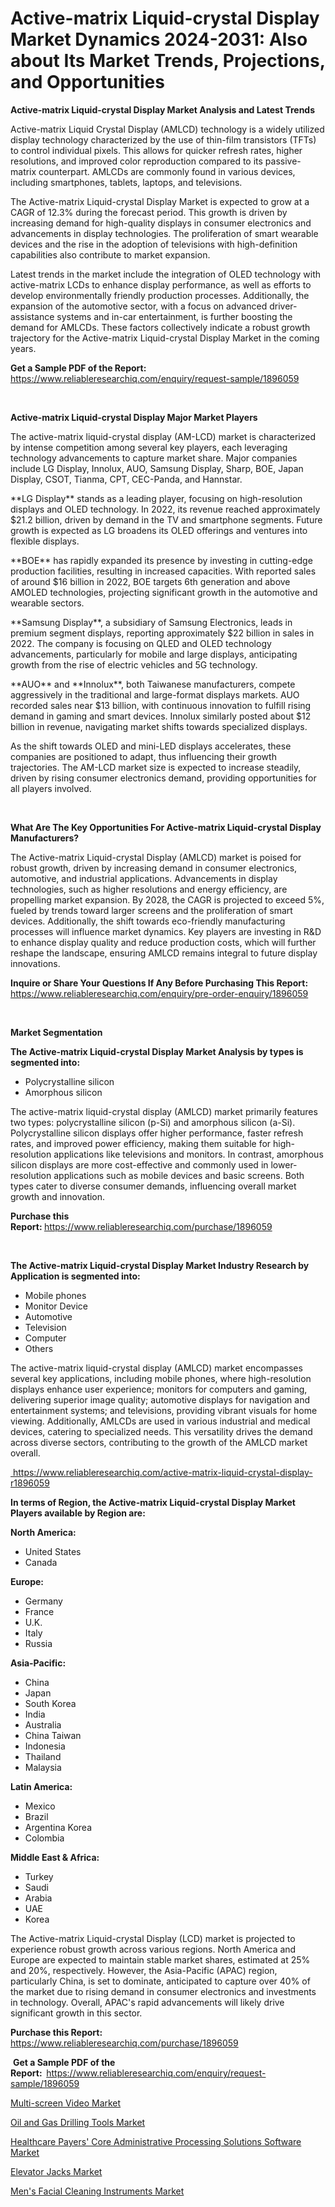 <p><h1>Active-matrix Liquid-crystal Display Market Dynamics 2024-2031: Also about Its Market Trends, Projections, and Opportunities</h1></p><p><strong>Active-matrix Liquid-crystal Display Market Analysis and Latest Trends</strong></p>
<p><p>Active-matrix Liquid Crystal Display (AMLCD) technology is a widely utilized display technology characterized by the use of thin-film transistors (TFTs) to control individual pixels. This allows for quicker refresh rates, higher resolutions, and improved color reproduction compared to its passive-matrix counterpart. AMLCDs are commonly found in various devices, including smartphones, tablets, laptops, and televisions.</p><p>The Active-matrix Liquid-crystal Display Market is expected to grow at a CAGR of 12.3% during the forecast period. This growth is driven by increasing demand for high-quality displays in consumer electronics and advancements in display technologies. The proliferation of smart wearable devices and the rise in the adoption of televisions with high-definition capabilities also contribute to market expansion. </p><p>Latest trends in the market include the integration of OLED technology with active-matrix LCDs to enhance display performance, as well as efforts to develop environmentally friendly production processes. Additionally, the expansion of the automotive sector, with a focus on advanced driver-assistance systems and in-car entertainment, is further boosting the demand for AMLCDs. These factors collectively indicate a robust growth trajectory for the Active-matrix Liquid-crystal Display Market in the coming years.</p></p>
<p><strong>Get a Sample PDF of the Report:&nbsp;</strong> <a href="https://www.reliableresearchiq.com/enquiry/request-sample/1896059?utm_campaign=99&utm_medium=2&utm_source=Github&utm_content=ia&utm_term=24102024&utm_id=active-matrix-liquid-crystal-display">https://www.reliableresearchiq.com/enquiry/request-sample/1896059</a></p>
<p>&nbsp;</p>
<p><strong>Active-matrix Liquid-crystal Display Major Market Players</strong></p>
<p><p>The active-matrix liquid-crystal display (AM-LCD) market is characterized by intense competition among several key players, each leveraging technology advancements to capture market share. Major companies include LG Display, Innolux, AUO, Samsung Display, Sharp, BOE, Japan Display, CSOT, Tianma, CPT, CEC-Panda, and Hannstar.</p><p>**LG Display** stands as a leading player, focusing on high-resolution displays and OLED technology. In 2022, its revenue reached approximately $21.2 billion, driven by demand in the TV and smartphone segments. Future growth is expected as LG broadens its OLED offerings and ventures into flexible displays.</p><p>**BOE** has rapidly expanded its presence by investing in cutting-edge production facilities, resulting in increased capacities. With reported sales of around $16 billion in 2022, BOE targets 6th generation and above AMOLED technologies, projecting significant growth in the automotive and wearable sectors.</p><p>**Samsung Display**, a subsidiary of Samsung Electronics, leads in premium segment displays, reporting approximately $22 billion in sales in 2022. The company is focusing on QLED and OLED technology advancements, particularly for mobile and large displays, anticipating growth from the rise of electric vehicles and 5G technology.</p><p>**AUO** and **Innolux**, both Taiwanese manufacturers, compete aggressively in the traditional and large-format displays markets. AUO recorded sales near $13 billion, with continuous innovation to fulfill rising demand in gaming and smart devices. Innolux similarly posted about $12 billion in revenue, navigating market shifts towards specialized displays.</p><p>As the shift towards OLED and mini-LED displays accelerates, these companies are positioned to adapt, thus influencing their growth trajectories. The AM-LCD market size is expected to increase steadily, driven by rising consumer electronics demand, providing opportunities for all players involved.</p></p>
<p>&nbsp;</p>
<p><strong>What Are The Key Opportunities For Active-matrix Liquid-crystal Display Manufacturers?</strong></p>
<p><p>The Active-matrix Liquid-crystal Display (AMLCD) market is poised for robust growth, driven by increasing demand in consumer electronics, automotive, and industrial applications. Advancements in display technologies, such as higher resolutions and energy efficiency, are propelling market expansion. By 2028, the CAGR is projected to exceed 5%, fueled by trends toward larger screens and the proliferation of smart devices. Additionally, the shift towards eco-friendly manufacturing processes will influence market dynamics. Key players are investing in R&D to enhance display quality and reduce production costs, which will further reshape the landscape, ensuring AMLCD remains integral to future display innovations.</p></p>
<p><strong>Inquire or Share Your Questions If Any Before Purchasing This Report:</strong> <a href="https://www.reliableresearchiq.com/enquiry/pre-order-enquiry/1896059?utm_campaign=99&utm_medium=2&utm_source=Github&utm_content=ia&utm_term=24102024&utm_id=active-matrix-liquid-crystal-display">https://www.reliableresearchiq.com/enquiry/pre-order-enquiry/1896059</a></p>
<p>&nbsp;</p>
<p><strong>Market Segmentation</strong></p>
<p><strong>The Active-matrix Liquid-crystal Display Market Analysis by types is segmented into:</strong></p>
<p><ul><li>Polycrystalline silicon</li><li>Amorphous silicon</li></ul></p>
<p><p>The active-matrix liquid-crystal display (AMLCD) market primarily features two types: polycrystalline silicon (p-Si) and amorphous silicon (a-Si). Polycrystalline silicon displays offer higher performance, faster refresh rates, and improved power efficiency, making them suitable for high-resolution applications like televisions and monitors. In contrast, amorphous silicon displays are more cost-effective and commonly used in lower-resolution applications such as mobile devices and basic screens. Both types cater to diverse consumer demands, influencing overall market growth and innovation.</p></p>
<p><strong>Purchase this Report:&nbsp;</strong><a href="https://www.reliableresearchiq.com/purchase/1896059?utm_campaign=99&utm_medium=2&utm_source=Github&utm_content=ia&utm_term=24102024&utm_id=active-matrix-liquid-crystal-display">https://www.reliableresearchiq.com/purchase/1896059</a></p>
<p>&nbsp;</p>
<p><strong>The Active-matrix Liquid-crystal Display Market Industry Research by Application is segmented into:</strong></p>
<p><ul><li>Mobile phones</li><li>Monitor Device</li><li>Automotive</li><li>Television</li><li>Computer</li><li>Others</li></ul></p>
<p><p>The active-matrix liquid-crystal display (AMLCD) market encompasses several key applications, including mobile phones, where high-resolution displays enhance user experience; monitors for computers and gaming, delivering superior image quality; automotive displays for navigation and entertainment systems; and televisions, providing vibrant visuals for home viewing. Additionally, AMLCDs are used in various industrial and medical devices, catering to specialized needs. This versatility drives the demand across diverse sectors, contributing to the growth of the AMLCD market overall.</p></p>
<p><a href="https://www.reliableresearchiq.com/active-matrix-liquid-crystal-display-r1896059?utm_campaign=99&utm_medium=2&utm_source=Github&utm_content=ia&utm_term=24102024&utm_id=active-matrix-liquid-crystal-display">&nbsp;https://www.reliableresearchiq.com/active-matrix-liquid-crystal-display-r1896059</a></p>
<p><strong>In terms of Region, the Active-matrix Liquid-crystal Display Market Players available by Region are:</strong></p>
<p>
    <p> <strong> North America: </strong>
        <ul>
            <li>United States</li>
            <li>Canada</li>
        </ul>
        </p> 
    <p> <strong> Europe: </strong>
        <ul>
            <li>Germany</li>
            <li>France</li>
            <li>U.K.</li>
            <li>Italy</li>
            <li>Russia</li>
        </ul>
        </p> 
    <p> <strong> Asia-Pacific: </strong>
        <ul>
            <li>China</li>
            <li>Japan</li>
            <li>South Korea</li>
            <li>India</li>
            <li>Australia</li>
            <li>China Taiwan</li>
            <li>Indonesia</li>
            <li>Thailand</li>
            <li>Malaysia</li>
        </ul>
        </p> 
    <p> <strong> Latin America: </strong>
        <ul>
            <li>Mexico</li>
            <li>Brazil</li>
            <li>Argentina Korea</li>
            <li>Colombia</li>
        </ul>
        </p> 
    <p> <strong> Middle East & Africa: </strong>
        <ul>
            <li>Turkey</li>
            <li>Saudi</li>
            <li>Arabia</li>
            <li>UAE</li>
            <li>Korea</li>
        </ul>
    </p>
    </p>
<p><p>The Active-matrix Liquid-crystal Display (LCD) market is projected to experience robust growth across various regions. North America and Europe are expected to maintain stable market shares, estimated at 25% and 20%, respectively. However, the Asia-Pacific (APAC) region, particularly China, is set to dominate, anticipated to capture over 40% of the market due to rising demand in consumer electronics and investments in technology. Overall, APAC's rapid advancements will likely drive significant growth in this sector.</p></p>
<p><strong>Purchase this Report: </strong><a href="https://www.reliableresearchiq.com/purchase/1896059?utm_campaign=99&utm_medium=2&utm_source=Github&utm_content=ia&utm_term=24102024&utm_id=active-matrix-liquid-crystal-display">https://www.reliableresearchiq.com/purchase/1896059</a></p>
<p>&nbsp;<strong>Get a Sample PDF of the Report:&nbsp;&nbsp;</strong><a href="https://www.reliableresearchiq.com/enquiry/request-sample/1896059?utm_campaign=99&utm_medium=2&utm_source=Github&utm_content=ia&utm_term=24102024&utm_id=active-matrix-liquid-crystal-display">https://www.reliableresearchiq.com/enquiry/request-sample/1896059</a></p>
<p><strong></strong></p>
<p><p><a href="https://www.linkedin.com/pulse/multi-screen-video-market-outlook-complete-industry-analysis-y1nyc?utm_campaign=99&utm_medium=2&utm_source=Github&utm_content=ia&utm_term=24102024&utm_id=active-matrix-liquid-crystal-display">Multi-screen Video Market</a></p><p><a href="https://issuu.com/reportprime-2/docs/oil-and-gas-drilling-tools-market-s_05bbe1e6ffc2ff?utm_campaign=99&utm_medium=2&utm_source=Github&utm_content=ia&utm_term=24102024&utm_id=active-matrix-liquid-crystal-display">Oil and Gas Drilling Tools Market</a></p><p><a href="https://github.com/shebaharrifx/Market-Research-Report-List-1/blob/main/healthcare-payers-core-administrative-processing-solutions-software-market.md?utm_campaign=99&utm_medium=2&utm_source=Github&utm_content=ia&utm_term=24102024&utm_id=active-matrix-liquid-crystal-display">Healthcare Payers' Core Administrative Processing Solutions Software Market</a></p><p><a href="https://issuu.com/reportprime-2/docs/elevator-jacks-market-size-2030.ppt_75d80f1a5fe6f8?utm_campaign=99&utm_medium=2&utm_source=Github&utm_content=ia&utm_term=24102024&utm_id=active-matrix-liquid-crystal-display">Elevator Jacks Market</a></p><p><a href="https://github.com/danyelltzmol/Market-Research-Report-List-1/blob/main/mens-facial-cleaning-instruments-market.md?utm_campaign=99&utm_medium=2&utm_source=Github&utm_content=ia&utm_term=24102024&utm_id=active-matrix-liquid-crystal-display">Men's Facial Cleaning Instruments Market</a></p></p>